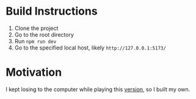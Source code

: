 # Build Instructions

1. Clone the project
2. Go to the root directory
3. Run `npm run dev`
4. Go to the specified local host, likely `http://127.0.0.1:5173/`

# Motivation

I kept losing to the computer while playing this [version](https://playscrabble.com/play/ai), so I built my own.
